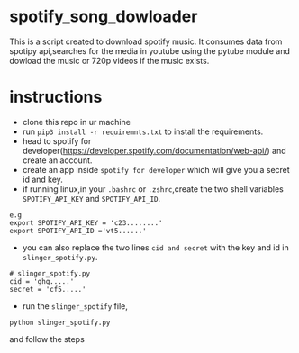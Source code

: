 # spotify_song_dowloader
This is a script created to download spotify music. It consumes data from spotipy api,searches for the media in youtube using the pytube module and dowload the
music or 720p videos if the music exists. 


# instructions
- clone this repo in ur machine
- run `pip3 install -r requiremnts.txt` to install the requirements.
- head to spotify for developer(https://developer.spotify.com/documentation/web-api/) and create an account.
- create an app inside `spotify for developer` which will give you a secret id and key.
- if running linux,in your `.bashrc` or `.zshrc`,create the two shell variables `SPOTIFY_API_KEY` and `SPOTIFY_API_ID`.
```
e.g
export SPOTIFY_API_KEY = 'c23........'
export SPOTIFY_API_ID ='vt5......'
```
- you can also replace the two lines `cid and secret` with the key and id in `slinger_spotify.py`.
```
# slinger_spotify.py
cid = 'ghq.....'
secret = 'cf5.....'
```
- run the `slinger_spotify` file,
```
python slinger_spotify.py
```
and follow the steps

